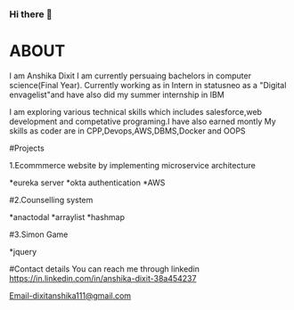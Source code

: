 ### Hi there 👋

# ABOUT
I am Anshika Dixit I am currently persuaing bachelors in computer science(Final Year). Currently working as in Intern in statusneo as a "Digital envagelist"and have also did my summer internship in IBM


I am exploring various technical skills which includes salesforce,web development and competative programing.I have also earned montly 
My skills as coder are in CPP,Devops,AWS,DBMS,Docker and OOPS 


#Projects 


1.Ecommmerce website by implementing microservice architecture


*eureka server
*okta authentication
*AWS


#2.Counselling system


*anactodal
*arraylist
*hashmap


#3.Simon Game 


*jquery


#Contact details
You can reach me through linkedin  https://in.linkedin.com/in/anshika-dixit-38a454237


Email-dixitanshika111@gmail.com




